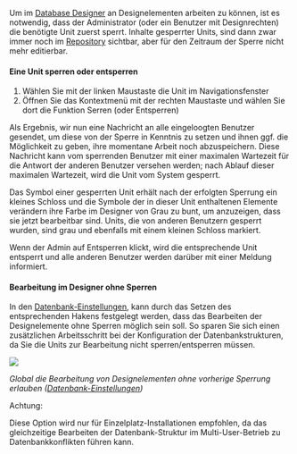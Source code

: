 

Um im [Database Designer](database-designer-de) an Designelementen arbeiten
zu können, ist es notwendig, dass der Administrator (oder ein Benutzer
mit Designrechten) die benötigte Unit zuerst sperrt. Inhalte gesperrter
Units, sind dann zwar immer noch im [Repository](repository-de) sichtbar,
aber für den Zeitraum der Sperre nicht mehr editierbar.

#### Eine Unit sperren oder entsperren

1.  Wählen Sie mit der linken Maustaste die Unit im Navigationsfenster
2.  Öffnen Sie das Kontextmenü mit der rechten Maustaste und wählen Sie
    dort die Funktion Serren (oder Entsperren)

Als Ergebnis, wir nun eine Nachricht an alle eingeloogten Benutzer
gesendet, um diese von der Sperre in Kenntnis zu setzen und ihnen ggf.
die Möglichkeit zu geben, ihre momentane Arbeit noch abzuspeichern.
Diese Nachricht kann vom sperrenden Benutzer mit einer maximalen
Wartezeit für die Antwort der anderen Benutzer versehen werden; nach
Ablauf dieser maximalen Wartezeit, wird die Unit vom System gesperrt.

Das Symbol einer gesperrten Unit erhält nach der erfolgten Sperrung ein
kleines Schloss und die Symbole der in dieser Unit enthaltenen Elemente
verändern ihre Farbe im Designer von Grau zu bunt, um anzuzeigen, dass
sie jetzt bearbeitbar sind. Units, die von anderen Benutzern gesperrt
wurden, sind grau und ebenfalls mit einem kleinen Schloss markiert.

Wenn der Admin auf Entsperren klickt, wird die entsprechende Unit
entsperrt und alle anderen Benutzer werden darüber mit einer Meldung
informiert.

#### Bearbeitung im Designer ohne Sperren

In den [Datenbank-Einstellungen](datenbank-einstellungen), kann durch
das Setzen des entsprechenden Hakens festgelegt werden, dass das
Bearbeiten der Designelemente ohne Sperren möglich sein soll. So sparen
Sie sich einen zusätzlichen Arbeitsschritt bei der Konfiguration der
Datenbankstrukturen, da Sie die Units zur Bearbeitung nicht
sperren/entsperren müssen.

![](//images.ctfassets.net/utx1h0gfm1om/4qhHyZUueQ24qkUKkY8Wi4/51d21fb574e9615b78ca98f71400fb34/1017811.png)

*Global die Bearbeitung von Designelementen ohne vorherige Sperrung
erlauben ([Datenbank-Einstellungen](datenbank-einstellungen))*

Achtung:

Diese Option wird nur für Einzelplatz-Installationen empfohlen, da das
gleichzeitige Bearbeiten der Datenbank-Struktur im Multi-User-Betrieb zu
Datenbankkonflikten führen kann.


